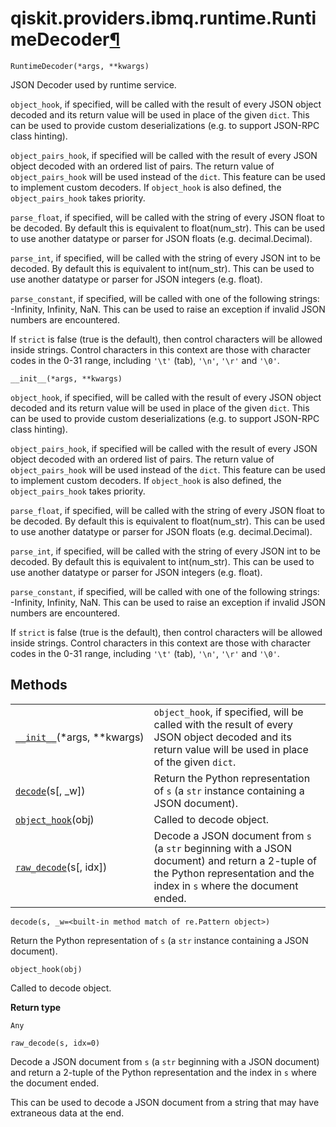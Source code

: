 # qiskit.providers.ibmq.runtime.RuntimeDecoder[¶](#qiskit-providers-ibmq-runtime-runtimedecoder "Permalink to this headline")

<span id="undefined" />

`RuntimeDecoder(*args, **kwargs)`

JSON Decoder used by runtime service.

`object_hook`, if specified, will be called with the result of every JSON object decoded and its return value will be used in place of the given `dict`. This can be used to provide custom deserializations (e.g. to support JSON-RPC class hinting).

`object_pairs_hook`, if specified will be called with the result of every JSON object decoded with an ordered list of pairs. The return value of `object_pairs_hook` will be used instead of the `dict`. This feature can be used to implement custom decoders. If `object_hook` is also defined, the `object_pairs_hook` takes priority.

`parse_float`, if specified, will be called with the string of every JSON float to be decoded. By default this is equivalent to float(num\_str). This can be used to use another datatype or parser for JSON floats (e.g. decimal.Decimal).

`parse_int`, if specified, will be called with the string of every JSON int to be decoded. By default this is equivalent to int(num\_str). This can be used to use another datatype or parser for JSON integers (e.g. float).

`parse_constant`, if specified, will be called with one of the following strings: -Infinity, Infinity, NaN. This can be used to raise an exception if invalid JSON numbers are encountered.

If `strict` is false (true is the default), then control characters will be allowed inside strings. Control characters in this context are those with character codes in the 0-31 range, including `'\t'` (tab), `'\n'`, `'\r'` and `'\0'`.

<span id="undefined" />

`__init__(*args, **kwargs)`

`object_hook`, if specified, will be called with the result of every JSON object decoded and its return value will be used in place of the given `dict`. This can be used to provide custom deserializations (e.g. to support JSON-RPC class hinting).

`object_pairs_hook`, if specified will be called with the result of every JSON object decoded with an ordered list of pairs. The return value of `object_pairs_hook` will be used instead of the `dict`. This feature can be used to implement custom decoders. If `object_hook` is also defined, the `object_pairs_hook` takes priority.

`parse_float`, if specified, will be called with the string of every JSON float to be decoded. By default this is equivalent to float(num\_str). This can be used to use another datatype or parser for JSON floats (e.g. decimal.Decimal).

`parse_int`, if specified, will be called with the string of every JSON int to be decoded. By default this is equivalent to int(num\_str). This can be used to use another datatype or parser for JSON integers (e.g. float).

`parse_constant`, if specified, will be called with one of the following strings: -Infinity, Infinity, NaN. This can be used to raise an exception if invalid JSON numbers are encountered.

If `strict` is false (true is the default), then control characters will be allowed inside strings. Control characters in this context are those with character codes in the 0-31 range, including `'\t'` (tab), `'\n'`, `'\r'` and `'\0'`.

## Methods

|                                                                                                                                                  |                                                                                                                                                                           |
| ------------------------------------------------------------------------------------------------------------------------------------------------ | ------------------------------------------------------------------------------------------------------------------------------------------------------------------------- |
| [`__init__`](#qiskit.providers.ibmq.runtime.RuntimeDecoder.__init__ "qiskit.providers.ibmq.runtime.RuntimeDecoder.__init__")(\*args, \*\*kwargs) | `object_hook`, if specified, will be called with the result of every JSON object decoded and its return value will be used in place of the given `dict`.                  |
| [`decode`](#qiskit.providers.ibmq.runtime.RuntimeDecoder.decode "qiskit.providers.ibmq.runtime.RuntimeDecoder.decode")(s\[, \_w])                | Return the Python representation of `s` (a `str` instance containing a JSON document).                                                                                    |
| [`object_hook`](#qiskit.providers.ibmq.runtime.RuntimeDecoder.object_hook "qiskit.providers.ibmq.runtime.RuntimeDecoder.object_hook")(obj)       | Called to decode object.                                                                                                                                                  |
| [`raw_decode`](#qiskit.providers.ibmq.runtime.RuntimeDecoder.raw_decode "qiskit.providers.ibmq.runtime.RuntimeDecoder.raw_decode")(s\[, idx])    | Decode a JSON document from `s` (a `str` beginning with a JSON document) and return a 2-tuple of the Python representation and the index in `s` where the document ended. |

<span id="undefined" />

`decode(s, _w=<built-in method match of re.Pattern object>)`

Return the Python representation of `s` (a `str` instance containing a JSON document).

<span id="undefined" />

`object_hook(obj)`

Called to decode object.

**Return type**

`Any`

<span id="undefined" />

`raw_decode(s, idx=0)`

Decode a JSON document from `s` (a `str` beginning with a JSON document) and return a 2-tuple of the Python representation and the index in `s` where the document ended.

This can be used to decode a JSON document from a string that may have extraneous data at the end.
